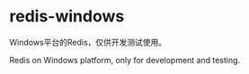 # redis-windows

Windows平台的Redis，仅供开发测试使用。

Redis on Windows platform, only for development and testing.
